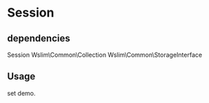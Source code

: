 Session
==============

## dependencies
Session
	Wslim\Common\Collection
	Wslim\Common\StorageInterface
	
## Usage

set demo.



